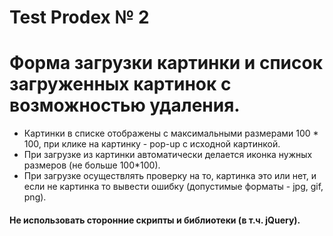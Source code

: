 # Test Prodex № 2
# Форма загрузки картинки и список загруженных картинок с возможностью удаления.
* Картинки в списке отображены с максимальными размерами 100 * 100, при клике на картинку - pop-up с исходной картинкой.
* При загрузке из картинки автоматически делается иконка нужных размеров (не больше 100*100).
* При загрузке осуществлять проверку на то, картинка это или нет, и если не картинка то вывести ошибку (допустимые форматы - jpg, gif, png).
#### Не использовать сторонние скрипты и библиотеки (в т.ч. jQuery).
